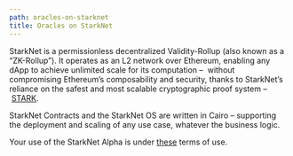 ```yaml
---
path: oracles-on-starknet
title: Oracles on StarkNet
---
```

StarkNet is a permissionless decentralized Validity-Rollup (also known as a “ZK-Rollup”). It operates as an L2 network over Ethereum, enabling any dApp to achieve unlimited scale for its computation –  without compromising Ethereum’s composability and security, thanks to StarkNet’s reliance on the safest and most scalable cryptographic proof system – [STARK](https://starkware.co/stark/).

StarkNet Contracts and the StarkNet OS are written in Cairo – supporting the deployment and scaling of any use case, whatever the business logic.

Your use of the StarkNet Alpha is under [these](https://starknet.io/starknet-terms-of-use/) terms of use.